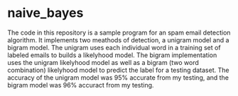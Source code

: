 # naive_bayes
The code in this repository is a sample program for an spam email detection algorithm. It implements two meathods of detection, a unigram model and a bigram model. The unigram uses each individual word in a training set of labeled emails to builds a likelyhood model. The bigram implementation uses the unigram likelyhood model as well as a bigram (two word combination) likelyhood model to predict the label for a testing dataset. The accuracy of the unigram model was 95% accurate from my testing, and the bigram model was 96% accuract from my testing.
